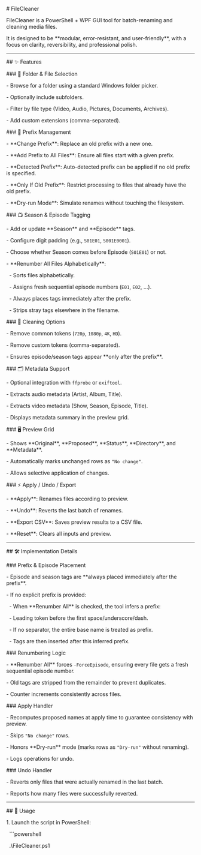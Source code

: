 \# FileCleaner



FileCleaner is a PowerShell + WPF GUI tool for batch-renaming and cleaning media files.  

It is designed to be \*\*modular, error-resistant, and user-friendly\*\*, with a focus on clarity, reversibility, and professional polish.



---



\## ✨ Features



\### 📂 Folder \& File Selection

\- Browse for a folder using a standard Windows folder picker.

\- Optionally include subfolders.

\- Filter by file type (Video, Audio, Pictures, Documents, Archives).

\- Add custom extensions (comma-separated).



\### 🔖 Prefix Management

\- \*\*Change Prefix\*\*: Replace an old prefix with a new one.

\- \*\*Add Prefix to All Files\*\*: Ensure all files start with a given prefix.

\- \*\*Detected Prefix\*\*: Auto-detected prefix can be applied if no old prefix is specified.

\- \*\*Only If Old Prefix\*\*: Restrict processing to files that already have the old prefix.

\- \*\*Dry-run Mode\*\*: Simulate renames without touching the filesystem.



\### 📺 Season \& Episode Tagging

\- Add or update \*\*Season\*\* and \*\*Episode\*\* tags.

\- Configure digit padding (e.g., `S01E01`, `S001E0001`).

\- Choose whether Season comes before Episode (`S01E01`) or not.

\- \*\*Renumber All Files Alphabetically\*\*:

&nbsp; - Sorts files alphabetically.

&nbsp; - Assigns fresh sequential episode numbers (`E01`, `E02`, …).

&nbsp; - Always places tags immediately after the prefix.

&nbsp; - Strips stray tags elsewhere in the filename.



\### 🧹 Cleaning Options

\- Remove common tokens (`720p`, `1080p`, `4K`, `HD`).

\- Remove custom tokens (comma-separated).

\- Ensures episode/season tags appear \*\*only after the prefix\*\*.



\### 🗂 Metadata Support

\- Optional integration with `ffprobe` or `exiftool`.

\- Extracts audio metadata (Artist, Album, Title).

\- Extracts video metadata (Show, Season, Episode, Title).

\- Displays metadata summary in the preview grid.



\### 🖥 Preview Grid

\- Shows \*\*Original\*\*, \*\*Proposed\*\*, \*\*Status\*\*, \*\*Directory\*\*, and \*\*Metadata\*\*.

\- Automatically marks unchanged rows as `"No change"`.

\- Allows selective application of changes.



\### ⚡ Apply / Undo / Export

\- \*\*Apply\*\*: Renames files according to preview.

\- \*\*Undo\*\*: Reverts the last batch of renames.

\- \*\*Export CSV\*\*: Saves preview results to a CSV file.

\- \*\*Reset\*\*: Clears all inputs and preview.



---



\## 🛠 Implementation Details



\### Prefix \& Episode Placement

\- Episode and season tags are \*\*always placed immediately after the prefix\*\*.

\- If no explicit prefix is provided:

&nbsp; - When \*\*Renumber All\*\* is checked, the tool infers a prefix:

&nbsp;   - Leading token before the first space/underscore/dash.

&nbsp;   - If no separator, the entire base name is treated as prefix.

&nbsp; - Tags are then inserted after this inferred prefix.



\### Renumbering Logic

\- \*\*Renumber All\*\* forces `-ForceEpisode`, ensuring every file gets a fresh sequential episode number.

\- Old tags are stripped from the remainder to prevent duplicates.

\- Counter increments consistently across files.



\### Apply Handler

\- Recomputes proposed names at apply time to guarantee consistency with preview.

\- Skips `"No change"` rows.

\- Honors \*\*Dry-run\*\* mode (marks rows as `"Dry-run"` without renaming).

\- Logs operations for undo.



\### Undo Handler

\- Reverts only files that were actually renamed in the last batch.

\- Reports how many files were successfully reverted.



---



\## 🚀 Usage



1\. Launch the script in PowerShell:

&nbsp;  ```powershell

&nbsp;  .\\FileCleaner.ps1


